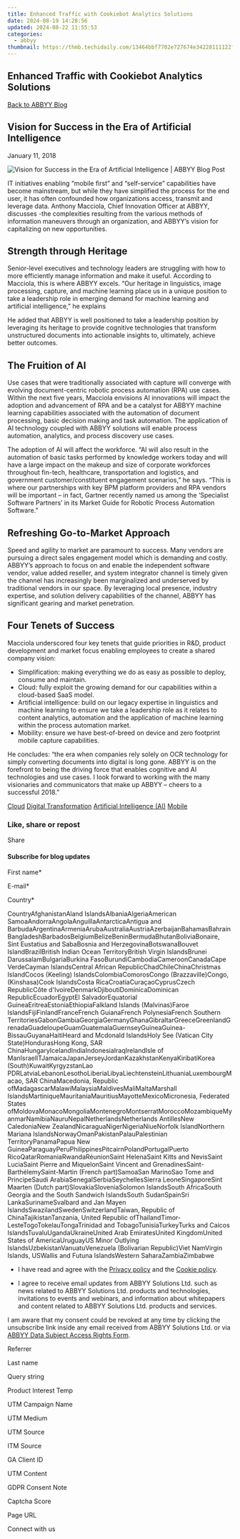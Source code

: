 ```yaml
---
title: Enhanced Traffic with Cookiebot Analytics Solutions
date: 2024-08-19 14:28:56
updated: 2024-08-22 11:55:53
categories:
  - abbyy
thumbnail: https://thmb.techidaily.com/13464bbf7702e727674e34228111122f1f619fb5b014ebf3cf5f5ddd4c2dec0d.jpg
---
```


## Enhanced Traffic with Cookiebot Analytics Solutions

[Back to ABBYY Blog](https://tools.techidaily.com/abbyy/products/)

## Vision for Success in the Era of Artificial Intelligence

January 11, 2018

![Vision for Success in the Era of Artificial Intelligence | ABBYY Blog Post](https://static4.abbyy.com/abbyycommedia/25257/8945e_blog_vision-for-success-in-the-era-of-artificial-intelligenceblog.png) 

IT initiatives enabling “mobile first” and “self-service” capabilities have become mainstream, but while they have simplified the process for the end user, it has often confounded how organizations access, transmit and leverage data. Anthony Macciola, Chief Innovation Officer at ABBYY, discusses -the complexities resulting from the various methods of information maneuvers through an organization, and ABBYY’s vision for capitalizing on new opportunities.

## Strength through Heritage

Senior-level executives and technology leaders are struggling with how to more efficiently manage information and make it useful. According to Macciola, this is where ABBYY excels. “Our heritage in linguistics, image processing, capture, and machine learning place us in a unique position to take a leadership role in emerging demand for machine learning and artificial intelligence,” he explains

He added that ABBYY is well positioned to take a leadership position by leveraging its heritage to provide cognitive technologies that transform unstructured documents into actionable insights to, ultimately, achieve better outcomes.

## The Fruition of AI

Use cases that were traditionally associated with capture will converge with evolving document-centric robotic process automation (RPA) use cases. Within the next five years, Macciola envisions AI innovations will impact the adoption and advancement of RPA and be a catalyst for ABBYY machine learning capabilities associated with the automation of document processing, basic decision making and task automation. The application of AI technology coupled with ABBYY solutions will enable process automation, analytics, and process discovery use cases.

The adoption of AI will affect the workforce. “AI will also result in the automation of basic tasks performed by knowledge workers today and will have a large impact on the makeup and size of corporate workforces throughout fin-tech, healthcare, transportation and logistics, and government customer/constituent engagement scenarios,” he says. “This is where our partnerships with key BPM platform providers and RPA vendors will be important – in fact, Gartner recently named us among the ‘Specialist Software Partners’ in its Market Guide for Robotic Process Automation Software.”

## Refreshing Go-to-Market Approach

Speed and agility to market are paramount to success. Many vendors are pursuing a direct sales engagement model which is demanding and costly. ABBYY’s approach to focus on and enable the independent software vendor, value added reseller, and system integrator channel is timely given the channel has increasingly been marginalized and underserved by traditional vendors in our space. By leveraging local presence, industry expertise, and solution delivery capabilities of the channel, ABBYY has significant gearing and market penetration.

## Four Tenets of Success

Macciola underscored four key tenets that guide priorities in R&D, product development and market focus enabling employees to create a shared company vision:

* Simplification: making everything we do as easy as possible to deploy, consume and maintain.
* Cloud: fully exploit the growing demand for our capabilities within a cloud-based SaaS model.
* Artificial intelligence: build on our legacy expertise in linguistics and machine learning to ensure we take a leadership role as it relates to content analytics, automation and the application of machine learning within the process automation market.
* Mobility: ensure we have best-of-breed on device and zero footprint mobile capture capabilities.

He concludes: “the era when companies rely solely on OCR technology for simply converting documents into digital is long gone. ABBYY is on the forefront to being the driving force that enables cognitive and AI technologies and use cases. I look forward to working with the many visionaries and communicators that make up ABBYY – cheers to a successful 2018.”

[Cloud](https://tools.techidaily.com/abbyy/products/) [Digital Transformation](https://tools.techidaily.com/abbyy/products/) [Artificial Intelligence (AI)](https://www.abbyy.com/blog/artificial-intelligence-ai/ "Artificial Intelligence (AI)") [Mobile](https://tools.techidaily.com/abbyy/products/) 

### Like, share or repost

Share 

#### Subscribe for blog updates

First name\*

E-mail\*

Сountry\*

СountryAfghanistanAland IslandsAlbaniaAlgeriaAmerican SamoaAndorraAngolaAnguillaAntarcticaAntigua and BarbudaArgentinaArmeniaArubaAustraliaAustriaAzerbaijanBahamasBahrainBangladeshBarbadosBelgiumBelizeBeninBermudaBhutanBoliviaBonaire, Sint Eustatius and SabaBosnia and HerzegovinaBotswanaBouvet IslandBrazilBritish Indian Ocean TerritoryBritish Virgin IslandsBrunei DarussalamBulgariaBurkina FasoBurundiCambodiaCameroonCanadaCape VerdeCayman IslandsCentral African RepublicChadChileChinaChristmas IslandCocos (Keeling) IslandsColombiaComorosCongo (Brazzaville)Congo, (Kinshasa)Cook IslandsCosta RicaCroatiaCuraçaoCyprusCzech RepublicCôte d'IvoireDenmarkDjiboutiDominicaDominican RepublicEcuadorEgyptEl SalvadorEquatorial GuineaEritreaEstoniaEthiopiaFalkland Islands (Malvinas)Faroe IslandsFijiFinlandFranceFrench GuianaFrench PolynesiaFrench Southern TerritoriesGabonGambiaGeorgiaGermanyGhanaGibraltarGreeceGreenlandGrenadaGuadeloupeGuamGuatemalaGuernseyGuineaGuinea-BissauGuyanaHaitiHeard and Mcdonald IslandsHoly See (Vatican City State)HondurasHong Kong, SAR ChinaHungaryIcelandIndiaIndonesiaIraqIrelandIsle of ManIsraelITJamaicaJapanJerseyJordanKazakhstanKenyaKiribatiKorea (South)KuwaitKyrgyzstanLao PDRLatviaLebanonLesothoLiberiaLibyaLiechtensteinLithuaniaLuxembourgMacao, SAR ChinaMacedonia, Republic ofMadagascarMalawiMalaysiaMaldivesMaliMaltaMarshall IslandsMartiniqueMauritaniaMauritiusMayotteMexicoMicronesia, Federated States ofMoldovaMonacoMongoliaMontenegroMontserratMoroccoMozambiqueMyanmarNamibiaNauruNepalNetherlandsNetherlands AntillesNew CaledoniaNew ZealandNicaraguaNigerNigeriaNiueNorfolk IslandNorthern Mariana IslandsNorwayOmanPakistanPalauPalestinian TerritoryPanamaPapua New GuineaParaguayPeruPhilippinesPitcairnPolandPortugalPuerto RicoQatarRomaniaRwandaRéunionSaint HelenaSaint Kitts and NevisSaint LuciaSaint Pierre and MiquelonSaint Vincent and GrenadinesSaint-BarthélemySaint-Martin (French part)SamoaSan MarinoSao Tome and PrincipeSaudi ArabiaSenegalSerbiaSeychellesSierra LeoneSingaporeSint Maarten (Dutch part)SlovakiaSloveniaSolomon IslandsSouth AfricaSouth Georgia and the South Sandwich IslandsSouth SudanSpainSri LankaSurinameSvalbard and Jan Mayen IslandsSwazilandSwedenSwitzerlandTaiwan, Republic of ChinaTajikistanTanzania, United Republic ofThailandTimor-LesteTogoTokelauTongaTrinidad and TobagoTunisiaTurkeyTurks and Caicos IslandsTuvaluUgandaUkraineUnited Arab EmiratesUnited KingdomUnited States of AmericaUruguayUS Minor Outlying IslandsUzbekistanVanuatuVenezuela (Bolivarian Republic)Viet NamVirgin Islands, USWallis and Futuna IslandsWestern SaharaZambiaZimbabwe

* I have read and agree with the [Privacy policy](https://tools.techidaily.com/abbyy/products/) and the [Cookie policy](https://tools.techidaily.com/abbyy/products/).

* I agree to receive email updates from ABBYY Solutions Ltd. such as news related to ABBYY Solutions Ltd. products and technologies, invitations to events and webinars, and information about whitepapers and content related to ABBYY Solutions Ltd. products and services.  
    
I am aware that my consent could be revoked at any time by clicking the unsubscribe link inside any email received from ABBYY Solutions Ltd. or via [ABBYY Data Subject Access Rights Form](https://tools.techidaily.com/abbyy/products/).

Referrer

Last name

Query string

Product Interest Temp

UTM Campaign Name

UTM Medium

UTM Source

ITM Source

GA Client ID

UTM Content

GDPR Consent Note

Captcha Score

Page URL

Connect with us

<ins class="adsbygoogle"
     style="display:block"
     data-ad-format="autorelaxed"
     data-ad-client="ca-pub-7571918770474297"
     data-ad-slot="1223367746"></ins>



<ins class="adsbygoogle"
     style="display:block"
     data-ad-client="ca-pub-7571918770474297"
     data-ad-slot="8358498916"
     data-ad-format="auto"
     data-full-width-responsive="true"></ins>
